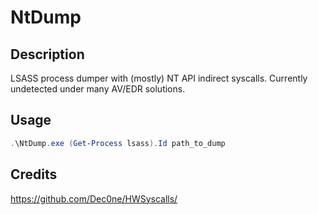 # NtDump

## Description

LSASS process dumper with (mostly) NT API indirect syscalls. Currently undetected under many AV/EDR solutions.

## Usage

```powershell
.\NtDump.exe (Get-Process lsass).Id path_to_dump
```

## Credits

https://github.com/Dec0ne/HWSyscalls/
